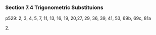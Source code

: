 ### Section 7.4 Trigonometric Substituions
p529: 2, 3, 4, 5, 7, 11, 13, 16, 19, 20,27, 29, 36, 39, 41, 53, 69b, 69c, 81a

2\.
